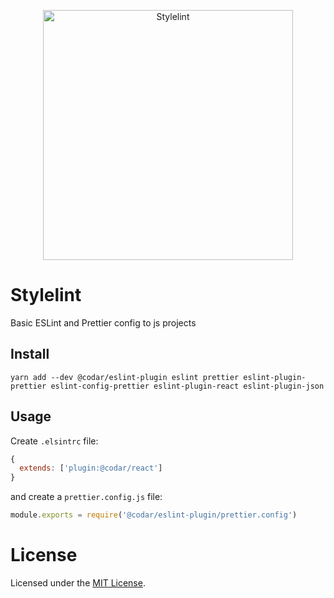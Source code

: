 <p align="center">
  <img src="/logo.png" alt="Stylelint" width="400px"/>
</p>

# Stylelint

Basic ESLint and Prettier config to js projects

## Install

`yarn add --dev @codar/eslint-plugin eslint prettier eslint-plugin-prettier eslint-config-prettier eslint-plugin-react eslint-plugin-json`

## Usage

Create `.elsintrc` file:

```js
{
  extends: ['plugin:@codar/react']
}
```

and create a `prettier.config.js` file:

```js
module.exports = require('@codar/eslint-plugin/prettier.config')
```

# License

Licensed under the [MIT License](http://www.opensource.org/licenses/mit-license.php).
